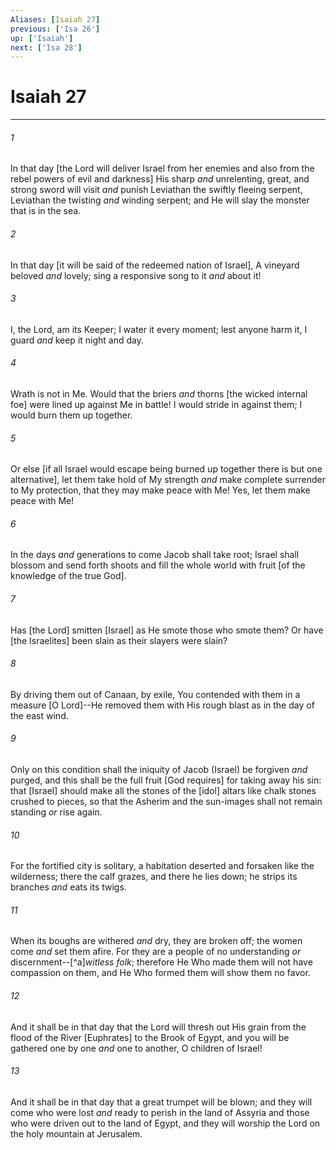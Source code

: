 ```yaml
---
Aliases: [Isaiah 27]
previous: ['Isa 26']
up: ['Isaiah']
next: ['Isa 28']
---
```

# Isaiah 27

***














###### 1 






In that day [the Lord will deliver Israel from her enemies and also from the rebel powers of evil and darkness] His sharp _and_ unrelenting, great, and strong sword will visit _and_ punish Leviathan the swiftly fleeing serpent, Leviathan the twisting _and_ winding serpent; and He will slay the monster that is in the sea. 













###### 2 






In that day [it will be said of the redeemed nation of Israel], A vineyard beloved _and_ lovely; sing a responsive song to it _and_ about it! 













###### 3 






I, the Lord, am its Keeper; I water it every moment; lest anyone harm it, I guard _and_ keep it night and day. 













###### 4 






Wrath is not in Me. Would that the briers _and_ thorns [the wicked internal foe] were lined up against Me in battle! I would stride in against them; I would burn them up together. 













###### 5 






Or else [if all Israel would escape being burned up together there is but one alternative], let them take hold of My strength _and_ make complete surrender to My protection, that they may make peace with Me! Yes, let them make peace with Me! 













###### 6 






In the days _and_ generations to come Jacob shall take root; Israel shall blossom and send forth shoots and fill the whole world with fruit [of the knowledge of the true God]. 













###### 7 






Has [the Lord] smitten [Israel] as He smote those who smote them? Or have [the Israelites] been slain as their slayers were slain? 













###### 8 






By driving them out of Canaan, by exile, You contended with them in a measure [O Lord]--He removed them with His rough blast as in the day of the east wind. 













###### 9 






Only on this condition shall the iniquity of Jacob (Israel) be forgiven _and_ purged, and this shall be the full fruit [God requires] for taking away his sin: that [Israel] should make all the stones of the [idol] altars like chalk stones crushed to pieces, so that the Asherim and the sun-images shall not remain standing _or_ rise again. 













###### 10 






For the fortified city is solitary, a habitation deserted and forsaken like the wilderness; there the calf grazes, and there he lies down; he strips its branches _and_ eats its twigs. 













###### 11 






When its boughs are withered _and_ dry, they are broken off; the women come _and_ set them afire. For they are a people of no understanding _or_ discernment--[^a]_witless folk_; therefore He Who made them will not have compassion on them, and He Who formed them will show them no favor. 













###### 12 






And it shall be in that day that the Lord will thresh out His grain from the flood of the River [Euphrates] to the Brook of Egypt, and you will be gathered one by one _and_ one to another, O children of Israel! 













###### 13 






And it shall be in that day that a great trumpet will be blown; and they will come who were lost _and_ ready to perish in the land of Assyria and those who were driven out to the land of Egypt, and they will worship the Lord on the holy mountain at Jerusalem.
